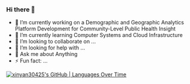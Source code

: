 ### Hi there 👋

- 🔭 I’m currently working on a Demographic and Geographic Analytics Platform Development for Community-Level Public Health Insight
- 🌱 I’m currently learning Computer Systems and Cloud Infrastructure
- 👯 I’m looking to collaborate on ...
- 🤔 I’m looking for help with ...
- 💬 Ask me about Anything
- ⚡ Fun fact: ...


[![xinyan30425's GitHub | Languages Over Time](https://stats.quine.sh/xinyan30425/languages-over-time?theme=dark)](https://quine.sh?utm_source=widgets&utm_campaign=xinyan30425)
